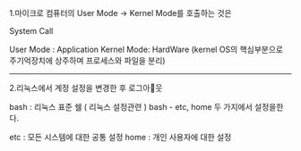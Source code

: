 
1.마이크로 컴퓨터의 User Mode -> Kernel Mode를 호출하는 것은

System Call 

User Mode : Application
Kernel Mode: HardWare  (kernel OS의 핵심부분으로 주기억장치에 상주하며 프로세스와 파일을 분리)


---

2.리눅스에서 계정 설정을 변경한 후 로그아웃

bash : 리눅스 표준 쉘 ( 리눅스 설정관련 )
bash - etc, home 두 가지에서 설정을한다.

etc : 모든 시스템에 대한 공통 설정
home : 개인 사용자에 대한 설정


